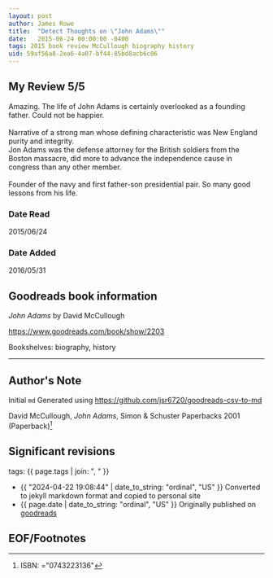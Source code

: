 ```yaml
---
layout: post
author: James Rowe
title:  "Detect Thoughts on \"John Adams\""
date:   2015-06-24 00:00:00 -0400
tags: 2015 book review McCullough biography history
uid: 59af56a8-2ea6-4a07-bf44-85bd8acb6c06
---
```




## My Review 5/5

Amazing. The life of John Adams is certainly overlooked as a founding father. Could not be happier.<br/><br/>Narrative of a strong man whose defining characteristic was New England purity and integrity.<br/>Jon Adams was the defense attorney for the British soldiers from the Boston massacre, did more to advance the independence cause in congress than any other member. <br/><br/>Founder of the navy and first father-son presidential pair. So many good lessons from his life.

### Date Read
2015/06/24

### Date Added
2016/05/31

## Goodreads book information

*John Adams* by David McCullough

https://www.goodreads.com/book/show/2203

Bookshelves: biography, history

---

## Author's Note

Initial `md` Generated using https://github.com/jsr6720/goodreads-csv-to-md

David McCullough, *John Adams*,  Simon & Schuster Paperbacks 2001 (Paperback)[^1]

## Significant revisions

tags: {{ page.tags | join: ", " }} <!-- todo move this somewhere -->

- {{ "2024-04-22 19:08:44" | date_to_string: "ordinal", "US" }} Converted to jekyll markdown format and copied to personal site
- {{ page.date | date_to_string: "ordinal", "US" }} Originally published on [goodreads](https://www.goodreads.com)

## EOF/Footnotes

[^1]: ISBN: ="0743223136"